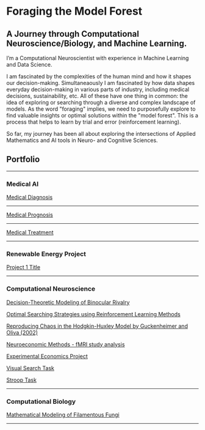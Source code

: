 # Foraging the Model Forest

## A Journey through Computational Neuroscience/Biology, and Machine Learning.

I’m a Computational Neuroscientist with experience in Machine Learning and Data Science.  

I am fascinated by the complexities of the human mind and how it shapes our decision-making. Simultaneaously I am fascinated by how data shapes everyday decision-making in various parts of industry, including medical decisions, sustainability, etc. All of these have one thing in common: 
the idea of exploring or searching through a diverse and complex landscape of models. As the word "foraging" implies, we need to purposefully explore to find valuable insights or optimal solutions within the "model forest". This is a process that helps to learn by trial and error (reinforcement learning).

So far, my journey has been all about exploring the intersections of Applied Mathematics and AI tools in Neuro- and Cognitive Sciences.

<!-- add link to my coursera website -->





## Portfolio

---

### Medical AI

[Medical Diagnosis](/sample_page)
<!--img src="images/comingsoon.jpeg?raw=true"/ -->

---
[Medical Prognosis](/sample_page)
<!-- img src="images/comingsoon.jpeg?raw=true"/-->

---
[Medical Treatment](/sample_page)
<!-- img src="images/comingsoon.jpeg?raw=true"/ -->

---

### Renewable Energy Project

[Project 1 Title](http://example.com/)

---

### Computational Neuroscience

[Decision-Theoretic Modeling of Binocular Rivalry](/bin_riv.md)
<!--img src="images/comingsoon.jpeg?raw=true"/-->

[Optimal Searching Strategies using Reinforcement Learning Methods](masterthesis.md)
<!--img src="images/comingsoon.jpeg?raw=true"/-->

[Reproducing Chaos in the Hodgkin-Huxley Model by Guckenheimer and Oliva (2002)](/chaos.md)
<!--img src="images/comingsoon.jpeg?raw=true"/-->

[Neuroeconomic Methods - fMRI study analysis](/neuroeconomic_methods.md)
<!--img src="images/comingsoon.jpeg?raw=true"/-->

[Experimental Economics Project](/exp_econ_project.md)
<!--img src="images/comingsoon.jpeg?raw=true"/-->

[Visual Search Task](visualsearch.md)
<!--img src="images/comingsoon.jpeg?raw=true"/-->

[Stroop Task](strooptask.md)
<!--img src="images/comingsoon.jpeg?raw=true"/-->

<!-- add stochastics projects, comp modeling, deep learning, exp economics projects -->
---

### Computational Biology

[Mathematical Modeling of Filamentous Fungi](http://www.dyco.fr/index.php/DREAMS)

---
